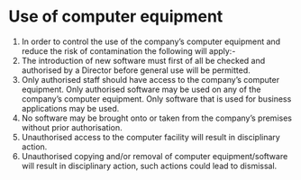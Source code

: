 # Use of computer equipment

1. In order to control the use of the company’s computer equipment and reduce the risk of contamination the following will apply:-
2. The introduction of new software must first of all be checked and authorised by a Director before general use will be permitted.
3. Only authorised staff should have access to the company’s computer equipment. Only authorised software may be used on any of the company’s computer equipment. Only software that is used for business applications may be used.
4. No software may be brought onto or taken from the company’s premises without prior authorisation.
5. Unauthorised access to the computer facility will result in disciplinary action.
6. Unauthorised copying and/or removal of computer equipment/software will result in disciplinary action, such actions could lead to dismissal.
